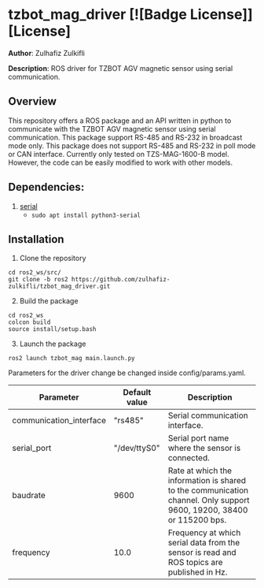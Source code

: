 # tzbot_mag_driver  [![Badge License]][License]


**Author**: Zulhafiz Zulkifli

**Description**: ROS driver for TZBOT AGV magnetic sensor using serial communication.

## Overview

This repository offers a ROS package and an API written in python to communicate with the TZBOT AGV magnetic sensor using serial communication. This package support RS-485 and RS-232 in broadcast mode only. This package does not support RS-485 and RS-232 in poll mode or CAN interface. Currently only tested on TZS-MAG-1600-B model. However, the code can be easily modified to work with other models.

## Dependencies:
1. [serial](https://github.com/pyserial/pyserial)
    - `sudo apt install python3-serial`

## Installation

1.  Clone the repository
```shell
cd ros2_ws/src/
git clone -b ros2 https://github.com/zulhafiz-zulkifli/tzbot_mag_driver.git
```

2. Build the package
```shell
cd ros2_ws
colcon build
source install/setup.bash
```

3. Launch the package
```shell
ros2 launch tzbot_mag main.launch.py
```

Parameters for the driver change be changed inside config/params.yaml.

| Parameter | Default value | Description |
| ------ | ------ | ------ |
| communication_interface | "rs485" | Serial communication interface. |
| serial_port | "/dev/ttyS0" | 	Serial port name where the sensor is connected. |
| baudrate | 9600 |  Rate at which the information is shared to the communication channel. Only support 9600, 19200, 38400 or 115200 bps. |
| frequency | 10.0 | Frequency at which serial data from the sensor is read and ROS topics are published in Hz.|
